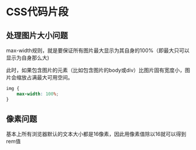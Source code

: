 # CSS代码片段

## 处理图片大小问题

max-width规则，就是要保证所有图片最大显示为其自身的100%（即最大只可以显示为自身那么大)

此时，如果包含图片的元素（比如包含图片的body或div）比图片固有宽度小，图片会缩放占满最大可用空间。

```css
img {
	max-width: 100%;
}
```



## 像素问题

基本上所有浏览器默认的文本大小都是16像素，因此用像素值除以16就可以得到rem值